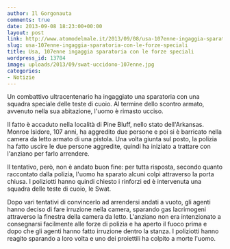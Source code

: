 ```yaml
---
author: Il Gorgonauta
comments: true
date: 2013-09-08 18:23:00+00:00
layout: post
link: http://www.atomodelmale.it/2013/09/08/usa-107enne-ingaggia-sparatoria-con-le-forze-speciali/
slug: usa-107enne-ingaggia-sparatoria-con-le-forze-speciali
title: Usa, 107enne ingaggia sparatoria con le forze speciali
wordpress_id: 13784
image: uploads/2013/09/swat-uccidono-107enne.jpg
categories:
- Notizie
---
```


Un combattivo ultracentenario ha ingaggiato una sparatoria con una squadra speciale delle teste di cuoio. Al termine dello scontro armato, avvenuto nella sua abitazione, l'uomo è rimasto ucciso.

Il fatto è accaduto nella località di Pine Bluff, nello stato dell'Arkansas. Monroe Isidore, 107 anni, ha aggredito due persone e poi si è barricato nella camera da letto armato di una pistola. Una volta giunta sul posto, la polizia ha fatto uscire le due persone aggredite, quindi ha iniziato a trattare con l'anziano per farlo arrendere.

Il tentativo, però, non è andato buon fine: per tutta risposta, secondo quanto raccontato dalla polizia, l'uomo ha sparato alcuni colpi attraverso la porta chiusa. I poliziotti hanno quindi chiesto i rinforzi ed è intervenuta una squadra delle teste di cuoio, le Swat.

Dopo vari tentativi di convincerlo ad arrendersi andati a vuoto, gli agenti hanno deciso di fare irruzione nella camera, sparando gas lacrimogeni attraverso la finestra della camera da letto. L'anziano non era intenzionato a consegnarsi facilmente alle forze di polizia e ha aperto il fuoco prima e dopo che gli agenti hanno fatto irruzione dentro la stanza. I poliziotti hanno reagito sparando a loro volta e uno dei proiettili ha colpito a morte l'uomo.
